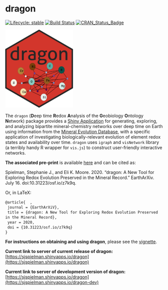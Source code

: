 
# dragon

[![Lifecycle:
stable](https://img.shields.io/badge/lifecycle-stable-green.svg)](https://www.tidyverse.org/lifecycle/#stable) 
[![Build Status](https://travis-ci.org/sjspielman/dragon.svg?branch=master)](https://travis-ci.org/sjspielman/dragon)
[![CRAN\_Status\_Badge](http://www.r-pkg.org/badges/version/dragon)](https://CRAN.R-project.org/package=dragon)


<img src="inst/app/www/favicon.ico" height="250"/>




The `dragon` (**D**eep time **R**edox **A**nalysis of the **G**eobiology **O**ntology **N**etwork) package provides a [Shiny Application](https://shiny.rstudio.com/) for generating, exploring, and analyzing bipartite mineral-chemistry networks over deep time on Earth using information from the [Mineral Evolution Database](http://rruff.info/ima/), with a specific application of investigating biologically-relevant evolution of element redox states and availability over time. `dragon` uses `igraph` and `visNetwork` library (a terribly handy R wrapper for `vis.js`) to construct user-friendly interactive networks. 

**The associated pre-print** is available [here](https://eartharxiv.org/z7k9q/) and can be cited as:

Spielman, Stephanie J., and Eli K. Moore. 2020. “dragon: A New Tool for Exploring Redox Evolution Preserved in the Mineral Record.” EarthArXiv. July 16. doi:10.31223/osf.io/z7k9q.

Or, in LaTeX:
```
@article{  ,
 journal = {EarthArXiV},
 title = {dragon: A New Tool for Exploring Redox Evolution Preserved in the Mineral Record},
 year = 2020,
 doi = {10.31223/osf.io/z7k9q}
}
```

**For instructions on obtaining and using dragon**, please see the [vignette](http://htmlpreview.github.io/?https://github.com/sjspielman/dragon/blob/master/doc/dragon.html).

**Current link to server of current release of dragon:** [https://sjspielman.shinyapps.io/dragon](https://sjspielman.shinyapps.io/dragon)


**Current link to server of development version of dragon:** [https://sjspielman.shinyapps.io/dragon](https://sjspielman.shinyapps.io/dragon-dev)



